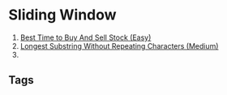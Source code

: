 # Sliding Window

1. [Best Time to Buy And Sell Stock (Easy) ](../202311120450)  
2. [Longest Substring Without Repeating Characters (Medium)](../202311130248)  
3. 

## Tags
